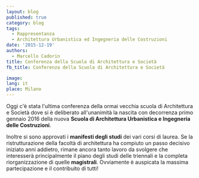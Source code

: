 ```yaml
---
layout: blog
published: true
category: blog
tags:
  - Rappresentanza
  - Architettura Urbanistica ed Ingegneria delle Costruzioni
date: '2015-12-19'
authors:
  - Marcello Cadorin
title: Conferenza della Scuola di Architettura e Società
fb_title: Conferenza della Scuola di Architettura e Società

image: 
lang: it
place: Milano
---
```


Oggi c'è stata l'ultima conferenza della ormai vecchia scuola di Architettura e Società dove si è deliberato all'unanimità la nascita con decorrenza primo gennaio 2016 della nuova **Scuola di Architettura Urbanistica e Ingegneria delle Costruzioni**.

Inoltre si sono approvati i **manifesti degli studi** dei vari corsi di laurea. Se la ristrutturazione della facoltà di architettura ha compiuto un passo decisivo iniziato anni addietro, rimane ancora tanto lavoro da svolgere che interesserà principalmente il piano degli studi delle triennali e la completa riorganizzazione di quelle **magistrali**. Ovviamente è auspicata la massima partecipazione e il contribuito di tutti!
